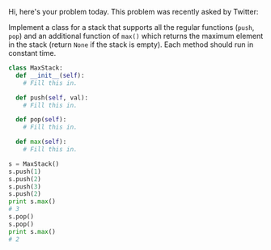 Hi, here's your problem today. This problem was recently asked by Twitter:

Implement a class for a stack that supports all the regular functions (`push`, `pop`) and an additional function of `max()` which returns the maximum element in the stack (return `None` if the stack is empty). Each method should run in constant time.

```python
class MaxStack:
  def __init__(self):
    # Fill this in.

  def push(self, val):
    # Fill this in.

  def pop(self):
    # Fill this in.

  def max(self):
    # Fill this in.

s = MaxStack()
s.push(1)
s.push(2)
s.push(3)
s.push(2)
print s.max()
# 3
s.pop()
s.pop()
print s.max()
# 2
```
